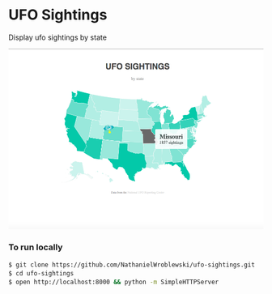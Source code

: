 # UFO Sightings #
Display ufo sightings by state

![Screenshot](https://raw.githubusercontent.com/NathanielWroblewski/ufo-sightings/master/screenshot.png)

### To run locally ###

```sh
$ git clone https://github.com/NathanielWroblewski/ufo-sightings.git
$ cd ufo-sightings
$ open http://localhost:8000 && python -m SimpleHTTPServer
```
